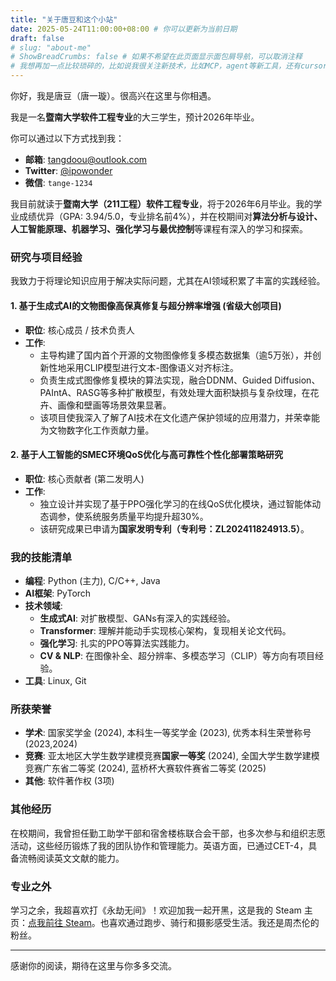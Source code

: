 ```yaml
---
title: "关于唐豆和这个小站"
date: 2025-05-24T11:00:00+08:00 # 你可以更新为当前日期
draft: false
# slug: "about-me"
# ShowBreadCrumbs: false # 如果不希望在此页面显示面包屑导航，可以取消注释
# 我想再加一点比较琐碎的，比如说我很关注新技术，比如MCP，agent等新工具，还有cursor之类的，我还在deepseek出来之后第一时间部署在自己的电脑上，我都有第一时间的使用，我很擅长使用大模型，我是第一批使用GPT的（这种小事是不是简单提一嘴就好）我也会LLM API的调用和提示词工程
---
```


你好，我是唐豆（唐一璇）。很高兴在这里与你相遇。

我是一名**暨南大学软件工程专业**的大三学生，预计2026年毕业。

你可以通过以下方式找到我：
* **邮箱**: [tangdoou@outlook.com](mailto:tangdoou@outlook.com)
* **Twitter**: [@ipowonder](https://twitter.com/ipowonder)
* **微信**: `tange-1234`

我目前就读于**暨南大学（211工程）软件工程专业**，将于2026年6月毕业。我的学业成绩优异（GPA: 3.94/5.0，专业排名前4%），并在校期间对**算法分析与设计、人工智能原理、机器学习、强化学习与最优控制**等课程有深入的学习和探索。

### 研究与项目经验

我致力于将理论知识应用于解决实际问题，尤其在AI领域积累了丰富的实践经验。

#### 1. 基于生成式AI的文物图像高保真修复与超分辨率增强 (省级大创项目)

* **职位**: 核心成员 / 技术负责人
* **工作**:
    * 主导构建了国内首个开源的文物图像修复多模态数据集（逾5万张），并创新性地采用CLIP模型进行文本-图像语义对齐标注。
    * 负责生成式图像修复模块的算法实现，融合DDNM、Guided Diffusion、PAIntA、RASG等多种扩散模型，有效处理大面积缺损与复杂纹理，在花卉、画像和壁画等场景效果显著。
    * 该项目使我深入了解了AI技术在文化遗产保护领域的应用潜力，并荣幸能为文物数字化工作贡献力量。

#### 2. 基于人工智能的SMEC环境QoS优化与高可靠性个性化部署策略研究

* **职位**: 核心贡献者 (第二发明人)
* **工作**:
    * 独立设计并实现了基于PPO强化学习的在线QoS优化模块，通过智能体动态调参，使系统服务质量平均提升超30%。
    * 该研究成果已申请为**国家发明专利（专利号：ZL202411824913.5）**。


### 我的技能清单

* **编程**: Python (主力), C/C++, Java
* **AI框架**: PyTorch
* **技术领域**:
    * **生成式AI**: 对扩散模型、GANs有深入的实践经验。
    * **Transformer**: 理解并能动手实现核心架构，复现相关论文代码。
    * **强化学习**: 扎实的PPO等算法实践能力。
    * **CV & NLP**: 在图像补全、超分辨率、多模态学习（CLIP）等方向有项目经验。
* **工具**: Linux, Git

### 所获荣誉

* **学术**: 国家奖学金 (2024), 本科生一等奖学金 (2023), 优秀本科生荣誉称号 (2023,2024)
* **竞赛**: 亚太地区大学生数学建模竞赛**国家一等奖** (2024), 全国大学生数学建模竞赛广东省二等奖 (2024), 蓝桥杯大赛软件赛省二等奖 (2025)
* **其他**: 软件著作权 (3项)

### 其他经历

在校期间，我曾担任勤工助学干部和宿舍楼栋联合会干部，也多次参与和组织志愿活动，这些经历锻炼了我的团队协作和管理能力。英语方面，已通过CET-4，具备流畅阅读英文文献的能力。

### 专业之外

学习之余，我超喜欢打《永劫无间》！欢迎加我一起开黑，这是我的 Steam 主页：[点我前往 Steam](https://steamcommunity.com/profiles/76561199380659766)。也喜欢通过跑步、骑行和摄影感受生活。我还是周杰伦的粉丝。

---
感谢你的阅读，期待在这里与你多多交流。